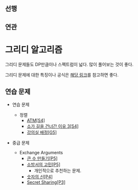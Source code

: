 
## 선행


## 연관


# 그리디 알고리즘

그리디 문제들도 DP만큼이나 스펙트럼이 넓다. 많이 풀어보는 것이 좋다.

그리디 문제에 대한 특징이나 공식은 [해당 링크](https://gazelle-and-cs.tistory.com/59)를 참고하면 좋다.

## 연습 문제

- 연습 문제
    - 정렬
        - [ATM[S4]](https://www.acmicpc.net/problem/11399)
        - [소가 길을 건너간 이유 3[S4]](https://www.acmicpc.net/problem/14469)
        - [강의실 배정[G5]](https://www.acmicpc.net/problem/11000)

- 중급 문제
    - Exchange Arguments
        - [큰 수 만들기[P5]](https://www.acmicpc.net/problem/16496)
        - [소방서의 고민[P5]](https://www.acmicpc.net/problem/2180)
            - 개인적으로 추천하는 문제.
        - [숫자의 신[P4]](https://www.acmicpc.net/problem/1422)
        - [Secret Sharing[P3]](https://www.acmicpc.net/problem/2385)